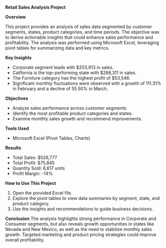 **Retail Sales Analysis Project**

**Overview**

This project provides an analysis of sales data segmented by customer segments, states, product categories, and time periods. The objective was to derive actionable insights that could enhance sales performance and profitability. The analysis was performed using Microsoft Excel, leveraging pivot tables for summarizing data and key metrics.

**Key Insights**
- Corporate segment leads with $203,913 in sales.
- California is the top-performing state with $288,311 in sales.
- The Furniture category has the highest profit of $53,546.
- Significant monthly fluctuations were observed with a growth of 111.31% in February and a decline of 55.50% in March.

**Objectives**
- Analyze sales performance across customer segments.
- Identify the most profitable product categories and states.
- Examine monthly sales growth and recommend improvements.

**Tools Used**
- Microsoft Excel (Pivot Tables, Charts)

**Results**
- Total Sales: $526,777
- Total Profit: $75,845
- Quantity Sold: 6,617 units
- Profit Margin: -14%

**How to Use This Project**
1. Open the provided Excel file.
2. Explore the pivot tables to view data summaries by segment, state, and product category.
3. Use the insights and recommendations to guide business decisions.

**Conclusion**
The analysis highlights strong performance in Corporate and Consumer segments, but also reveals growth opportunities in states like Nevada and New Mexico, as well as the need to stabilize monthly sales growth. Targeted marketing and product pricing strategies could improve overall profitability.
